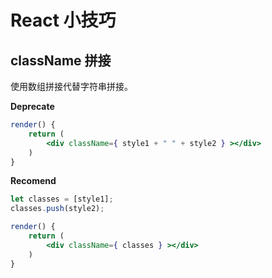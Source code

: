 # React 小技巧

## className 拼接
使用数组拼接代替字符串拼接。

**Deprecate**
```jsx
render() {
    return (
        <div className={ style1 + " " + style2 } ></div>
    )
}
```
**Recomend**
```jsx
let classes = [style1];
classes.push(style2);

render() {
    return (
        <div className={ classes } ></div>
    )
}
```